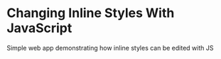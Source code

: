 # Changing Inline Styles With JavaScript
Simple web app demonstrating how inline styles can be edited with JS
